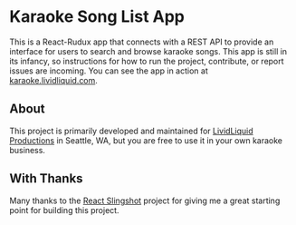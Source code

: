 # Karaoke Song List App

This is a React-Rudux app that connects with a REST API to provide an interface for users to search and browse karaoke songs. This app is still in its infancy, so instructions for how to run the project, contribute, or report issues are incoming. You can see the app in action at [karaoke.lividliquid.com](https://karaoke.lividliquid.com).

## About
This project is primarily developed and maintained for [LividLiquid Productions](https://www.lividliquid.com/) in Seattle, WA, but you are free to use it in your own karaoke business.

## With Thanks
Many thanks to the [React Slingshot](https://github.com/coryhouse/react-slingshot) project for giving me a great starting point for building this project.